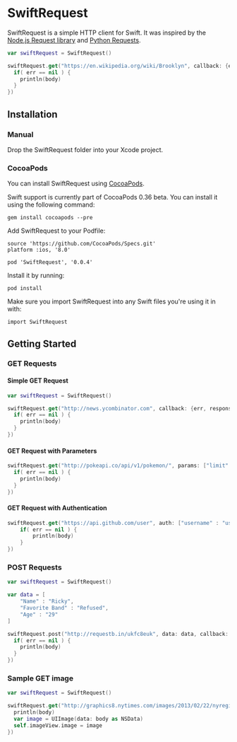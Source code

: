 # SwiftRequest

SwiftRequest is a simple HTTP client for Swift. It was inspired by the [Node.js Request library](https://github.com/mikeal/request) and [Python Requests](http://docs.python-requests.org/en/latest/).

```swift
var swiftRequest = SwiftRequest()

swiftRequest.get("https://en.wikipedia.org/wiki/Brooklyn", callback: {err, response, body in
  if( err == nil ) {
    println(body)
  }
})
```

## Installation

### Manual 

Drop the SwiftRequest folder into your Xcode project.

### CocoaPods

You can install SwiftRequest using [CocoaPods](http://cocoapods.org/).

Swift support is currently part of CocoaPods 0.36 beta. You can install it using the following command:
```
gem install cocoapods --pre
```

Add SwiftRequest to your Podfile:
```
source 'https://github.com/CocoaPods/Specs.git'
platform :ios, '8.0'

pod 'SwiftRequest', '0.0.4'
```

Install it by running:
```
pod install
```

Make sure you import SwiftRequest into any Swift files you're using it in with:
```
import SwiftRequest
```

## Getting Started

### GET Requests

#### Simple GET Request
```swift
var swiftRequest = SwiftRequest()

swiftRequest.get("http://news.ycombinator.com", callback: {err, response, body in
  if( err == nil ) { 
    println(body)
  }
})
```

#### GET Request with Parameters
```swift
swiftRequest.get("http://pokeapi.co/api/v1/pokemon/", params: ["limit":"5"], callback: {err, response, body in
  if( err == nil ) {
    println(body)
  }
})
```

#### GET Request with Authentication
```swift
swiftRequest.get("https://api.github.com/user", auth: ["username" : "user", "password" : "pass"],callback: {err, response, body in
    if( err == nil ) {
        println(body)
    }
})

```


### POST Requests
```swift
var swiftRequest = SwiftRequest()

var data = [
    "Name" : "Ricky",
    "Favorite Band" : "Refused",
    "Age" : "29"
]

swiftRequest.post("http://requestb.in/ukfc8euk", data: data, callback: {err, response, body in
  if( err == nil ) {
    println(body)
  }
})
```

### Sample GET image
```swift
var swiftRequest = SwiftRequest()

swiftRequest.get("http://graphics8.nytimes.com/images/2013/02/22/nyregion/KENTILE-01/KENTILE-01-articleLarge.jpg", {err, response, body in
  println(body)
  var image = UIImage(data: body as NSData)
  self.imageView.image = image
})

```
